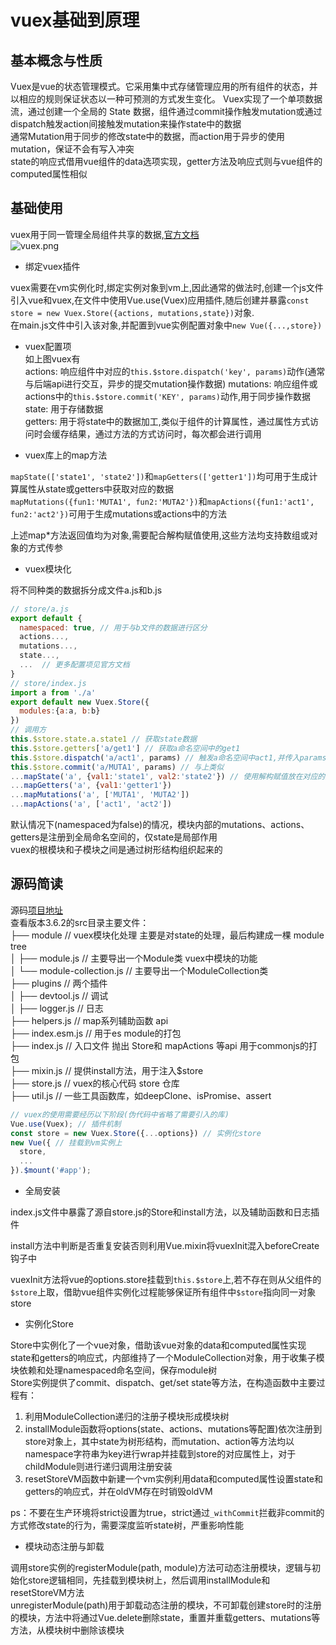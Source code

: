 # vuex基础到原理

## 基本概念与性质

Vuex是vue的状态管理模式。它采用集中式存储管理应用的所有组件的状态，并以相应的规则保证状态以一种可预测的方式发生变化。
Vuex实现了一个单项数据流，通过创建一个全局的 State 数据，组件通过commit操作触发mutation或通过dispatch触发action间接触发mutation来操作state中的数据  
通常Mutation用于同步的修改state中的数据，而action用于异步的使用mutation，保证不会有写入冲突  
state的响应式借用vue组件的data选项实现，getter方法及响应式则与vue组件的computed属性相似

## 基础使用

vuex用于同一管理全局组件共享的数据,[官方文档](https://vuex.vuejs.org/zh/)  
![vuex.png](https://vuex.vuejs.org/vuex.png)  
  
- 绑定vuex插件  
  
vuex需要在vm实例化时,绑定实例对象到vm上,因此通常的做法时,创建一个js文件引入vue和vuex,在文件中使用Vue.use(Vuex)应用插件,随后创建并暴露`const store = new Vuex.Store({actions, mutations,state})`对象.  
在main.js文件中引入该对象,并配置到vue实例配置对象中`new Vue({...,store})`  
  
- vuex配置项  
如上图vuex有  
  actions: 响应组件中对应的`this.$store.dispatch('key', params)`动作(通常与后端api进行交互，异步的提交mutation操作数据)
  mutations: 响应组件或actions中的`this.$store.commit('KEY', params)`动作,用于同步操作数据
  state: 用于存储数据  
  getters: 用于将state中的数据加工,类似于组件的计算属性，通过属性方式访问时会缓存结果，通过方法的方式访问时，每次都会进行调用

- vuex库上的map方法  
  
`mapState(['state1', 'state2'])`和`mapGetters(['getter1'])`均可用于生成计算属性从state或getters中获取对应的数据  
`mapMutations({fun1:'MUTA1', fun2:'MUTA2'})`和`mapActions({fun1:'act1', fun2:'act2'})`可用于生成mutations或actions中的方法  
  
上述map*方法返回值均为对象,需要配合解构赋值使用,这些方法均支持数组或对象的方式传参  
  
- vuex模块化  
  
将不同种类的数据拆分成文件a.js和b.js  

```JavaScript  
// store/a.js  
export default {  
  namespaced: true, // 用于与b文件的数据进行区分  
  actions...,  
  mutations...,  
  state...,  
  ...  // 更多配置项见官方文档  
}  
// store/index.js  
import a from './a'  
export default new Vuex.Store({  
  modules:{a:a, b:b}  
})  
// 调用方  
this.$store.state.a.state1 // 获取state数据  
this.$store.getters['a/get1'] // 获取a命名空间中的get1  
this.$store.dispatch('a/act1', params) // 触发a命名空间中act1,并传入params参数  
this.$store.commit('a/MUTA1', params) // 与上类似  
...mapState('a', {val1:'state1', val2:'state2'}) // 使用解构赋值放在对应的方法中  
...mapGetters('a', {val1:'getter1'})  
...mapMutations('a', ['MUTA1', 'MUTA2'])  
...mapActions('a', ['act1', 'act2'])  
```

默认情况下(namespaced为false)的情况，模块内部的mutations、actions、getters是注册到全局命名空间的，仅state是局部作用  
vuex的根模块和子模块之间是通过树形结构组织起来的

## 源码简读

源码[项目地址](https://github.com/vuejs/vuex.git)  
查看版本3.6.2的src目录主要文件：  
├── module  // vuex模块化处理 主要是对state的处理，最后构建成一棵 module tree  
│   ├── module.js // 主要导出一个Module类 vuex中模块的功能  
│   └── module-collection.js // 主要导出一个ModuleCollection类  
├── plugins  // 两个插件  
│   ├── devtool.js  // 调试  
│   ├── logger.js   // 日志  
├── helpers.js  // map系列辅助函数 api  
├── index.esm.js  // 用于es module的打包  
├── index.js   // 入口文件 抛出 Store和 mapActions 等api 用于commonjs的打包  
├── mixin.js   // 提供install方法，用于注入$store  
├── store.js  // vuex的核心代码 store 仓库  
├── util.js  // 一些工具函数库，如deepClone、isPromise、assert  

```js
// vuex的使用需要经历以下阶段(伪代码中省略了需要引入的库)
Vue.use(Vuex); // 插件机制
const store = new Vuex.Store({...options}) // 实例化store
new Vue({ // 挂载到vm实例上
  store,
  ...
}).$mount('#app');
```

- 全局安装

index.js文件中暴露了源自store.js的Store和install方法，以及辅助函数和日志插件  

install方法中判断是否重复安装否则利用Vue.mixin将vuexInit混入beforeCreate钩子中  

vuexInit方法将vue的options.store挂载到`this.$store`上,若不存在则从父组件的`$store`上取，借助vue组件实例化过程能够保证所有组件中`$store`指向同一对象store  

- 实例化Store

Store中实例化了一个vue对象，借助该vue对象的data和computed属性实现state和getters的响应式，内部维持了一个ModuleCollection对象，用于收集子模块依赖和处理namespaced命名空间，保存module树  
Store实例提供了commit、dispatch、get/set state等方法，在构造函数中主要过程有：

  1. 利用ModuleCollection递归的注册子模块形成模块树
  2. installModule函数将options(state、actions、mutations等配置)依次注册到store对象上，其中state为树形结构，而mutation、action等方法均以namespace字符串为key进行wrap并挂载到store的对应属性上，对于childModule则进行递归调用注册安装
  3. resetStoreVM函数中新建一个vm实例利用data和computed属性设置state和getters的响应式，并在oldVM存在时销毁oldVM

ps：不要在生产环境将strict设置为true，strict通过`_withCommit`拦截非commit的方式修改state的行为，需要深度监听state树，严重影响性能

- 模块动态注册与卸载

调用store实例的registerModule(path, module)方法可动态注册模块，逻辑与初始化store逻辑相同，先挂载到模块树上，然后调用installModule和resetStoreVM方法  
unregisterModule(path)用于卸载动态注册的模块，不可卸载创建store时的注册的模块，方法中将通过Vue.delete删除state，重置并重载getters、mutations等方法，从模块树中删除该模块
